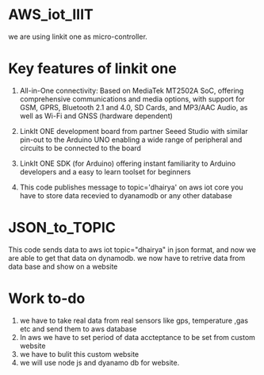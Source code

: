 # AWS_iot_IIIT

we are using linkit one as micro-controller.

# Key features of linkit one
1. All-in-One connectivity: Based on MediaTek MT2502A SoC, offering comprehensive communications and media options, with support for GSM, GPRS, Bluetooth 2.1 and 4.0, SD Cards, and MP3/AAC Audio, as well as Wi-Fi and GNSS (hardware dependent)

2. LinkIt ONE development board from partner Seeed Studio with similar pin-out to the Arduino UNO enabling a wide range of peripheral and circuits to be connected to the board

3. LinkIt ONE SDK (for Arduino) offering instant familiarity to Arduino developers and a easy to learn toolset for beginners

4. This code publishes message to topic='dhairya' on aws iot core
you have to store data recevied to dyanamodb or any other database

# JSON_to_TOPIC
This code sends data to aws iot topic="dhairya" in json format, and now we are able to get that data on dynamodb.
we now have to retrive data from data base and show on a website

# Work to-do
1. we have to take real data from real sensors like gps, temperature ,gas etc and send them to aws database
2. In aws we have to set period of data accteptance to be set from custom website
3. we have to bulit this custom website 
4. we will use node js and dyanamo db for website.
